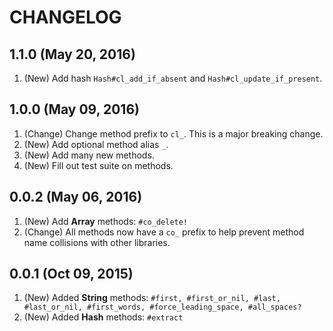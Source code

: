# CHANGELOG

## 1.1.0 (May 20, 2016)

1. (New) Add hash `Hash#cl_add_if_absent` and `Hash#cl_update_if_present`.

## 1.0.0 (May 09, 2016)

1. (Change) Change method prefix to `cl_`.  This is a major breaking change.
2. (New) Add optional method alias `_`.
3. (New) Add many new methods.
4. (New) Fill out test suite on methods.

## 0.0.2 (May 06, 2016)

1. (New) Add **Array** methods: `#co_delete!`
2. (Change) All methods now have a `co_` prefix to help prevent method name collisions with other libraries.

## 0.0.1 (Oct 09, 2015)

1. (New) Added **String** methods: `#first, #first_or_nil, #last, #last_or_nil, #first_words, #force_leading_space, #all_spaces?`
2. (New) Added **Hash** methods: `#extract`
